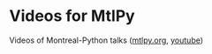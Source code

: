# Videos for MtlPy

Videos of Montreal-Python talks ([mtlpy.org](http://mtlpy.org/videos/), [youtube](https://www.youtube.com/user/MontrealPython))
